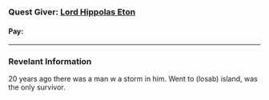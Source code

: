 ### Quest Giver: [Lord Hippolas Eton](../Characters/NPCs/Lord%20Hippolas%20Eton.md)

#### Pay: 

***

### Revelant Information

20 years ago there was a man w a storm in him. Went to (losab) island, was the only survivor.